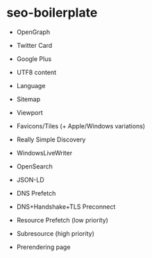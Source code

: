 # seo-boilerplate

- OpenGraph
- Twitter Card
- Google Plus
- UTF8 content
- Language
- Sitemap
- Viewport
- Favicons/Tiles (+ Apple/Windows variations)
- Really Simple Discovery
- WindowsLiveWriter
- OpenSearch
- JSON-LD

- DNS Prefetch
- DNS+Handshake+TLS Preconnect
- Resource Prefetch (low priority)
- Subresource (high priority)
- Prerendering page 

